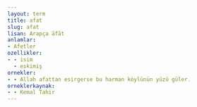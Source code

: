 ```yaml
---
layout: term
title: afat
slug: afat
lisan: Arapça āfāt
anlamlar:
- Afetler
ozellikler:
- - isim
  - eskimiş
ornekler:
- - Allah afattan esirgerse bu harman köylünün yüzü güler.
orneklerkaynak:
- - Kemal Tahir
---
```

